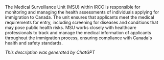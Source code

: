 The Medical Surveillance Unit (MSU) within IRCC is responsible for monitoring and managing the health assessments of individuals applying for immigration to Canada. The unit ensures that applicants meet the medical requirements for entry, including screening for diseases and conditions that may pose public health risks. MSU works closely with healthcare professionals to track and manage the medical information of applicants throughout the immigration process, ensuring compliance with Canada's health and safety standards.

*This description was generated by ChatGPT*
